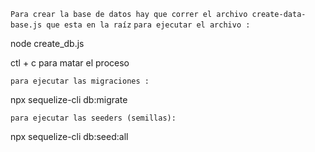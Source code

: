 `Para crear la base de datos hay que correr el archivo create-data-base.js que esta en la raíz`
`para ejecutar el archivo :`

node create_db.js

ctl + c para matar el proceso

`para ejecutar las migraciones :`

npx sequelize-cli db:migrate

`para ejecutar las seeders (semillas):`

npx sequelize-cli db:seed:all
